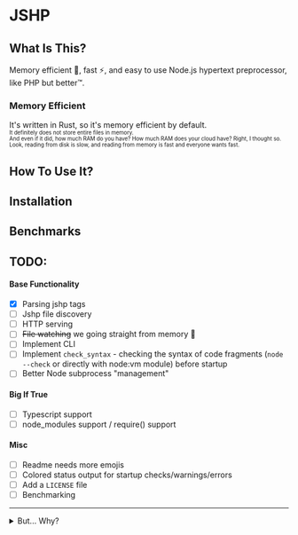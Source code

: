 # JSHP

## What Is This?

Memory efficient :roller_coaster:, fast ⚡, and easy to use Node.js hypertext preprocessor, like PHP but better™.

### Memory Efficient

It's written in Rust, so it's memory efficient by default.  
<sup><sub>
It definitely does not store entire files in memory.  
And even if it did, how much RAM do you have? How much RAM does your cloud have? Right, I thought so.  
Look, reading from disk is slow, and reading from memory is fast and everyone wants fast.
</sub></sup>

## How To Use It?

<!--- TODO -->

## Installation

<!--- TODO -->

## Benchmarks

<!--- Write some bullshit, cherry-picked benchmarks here (characters per second, etc.) -->

## TODO:

#### Base Functionality

- [x] Parsing jshp tags
- [ ] Jshp file discovery
- [ ] HTTP serving
- [ ] ~~File watching~~ we going straight from memory :dancer:
- [ ] Implement CLI
- [ ] Implement `check_syntax` - checking the syntax of code fragments (`node --check` or directly with node:vm module)
  before startup
- [ ] Better Node subprocess "management"

#### Big If True

- [ ] Typescript support
- [ ] node_modules support / require() support

#### Misc

- [ ] Readme needs more emojis
- [ ] Colored status output for startup checks/warnings/errors
- [ ] Add a `LICENSE` file
- [ ] Benchmarking

---

<details>
  <summary>But... Why?</summary>

### Learning experience.

It might not look like much but this is the best first project in any language, see:

- It's made of multiple primitive parts that are rather easy to implement
- Simple syntax parsing, simple file IO stuff, almost simple web serving, Node.js (sub-)process management

</details> 
